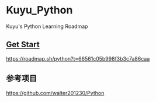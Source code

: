 # Kuyu_Python
Kuyu's Python Learning Roadmap

## [Get Start ](https://roadmap.sh/get-started)
https://roadmap.sh/python?t=66561c05b998f3b3c7a86caa

## 参考项目
https://github.com/walter201230/Python

